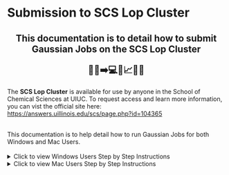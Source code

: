 # Submission to SCS Lop Cluster
<h2 align="center">
  
  This documentation is to detail how to submit Gaussian Jobs on the SCS Lop Cluster
  <br>
  
  📄📝➡️💻🧬📈👨‍💻
</h2>

<div>
  
The **SCS Lop Cluster** is available for use by anyone in the School of Chemical Sciences at UIUC. To request access and learn more information, you can vist the official site here: https://answers.uillinois.edu/scs/page.php?id=104365

<br>
This documentation is to help detail how to run Gaussian Jobs for both Windows and Mac Users.
<br>
<br>

<details>
  <summary> Click to view Windows Users Step by Step Instructions </summary>
  
  ## Instructions
  
  1. **Step 1**: Uploading a folder from local computer to your cluster folder.
     
     **a.** Open Windows Powershell (type powershell in search bar) <br><br>
     **b.** In the command line, type the following and press enter: *scp -r [local-filelocation] netID@lop.scs.illinois.edu:/home/NetID* <br><br>
     **c.** You should be prompted with your netID password. Enter that into the command line. You should then see all the files successfully copied, as shown below <br>
     <img src="Screenshot 2024-07-22 113459.png" width="90%"/>    
     Tips:<br>
-To copy just a single file and not a directory/folder, remove '-r' from the command line.<br><br>
-To copy the local-filelocation of your folder/file, you can right click on the file and click "copy as path"

  2. **Step 2**: Connect to the cluster
     
      **a.** In the command line, type " *ssh -Y netID@lop.scs.illinois.edu* " <br><br>
      **b.** You will then be prompted to enter your Illinois password <br><br>
      **c.** If you see this window, that means you have successfully connected to the cluster!<br>
 
      <img src="Screenshot 2024-07-22 113608.png" width="90%"/>  
  
  3. **Step 3**: Submitting Jobs to the Cluster
     
      **a.** In the command line, type *ls* and press enter.This will show you all the files in your directory. You should see the folders that you uploaded to the cluster in the previous step  <br>
      <img src="Screenshot 2024-07-22 113632.png" width="90%"/>  

     **b.** Type *cd [foldername]* to enter the folder you just uploaded. Type *ls* and press enter to see all the files within that folder. (This is not neccessary if only a single file was uploaded instead of a directory/folder.   <br>
      <img src="Screenshot 2024-07-22 113658.png" width="90%"/>  
 
     **c.** In the command line, type *module load gaussian/g16* and press enter<br><br>
     Congrats! You are now ready to run gaussian job files (.gjf) <br><br>
     **d.** In the command line, type *submit-g16 -n 16 -q [clustername] [filepath]* and press enter<br><br>
     This command tells the computer to submit a guassian16 calculation with 16 cores to this processor, and the job file is found at this location <br>

</details>
<div>
<details>
<summary> Click to view Mac Users Step by Step Instructions </summary>

  ## Instructions
  
 4. **Step 3**: Example Usage 

    xyz_file_path = 'Test.xyz'   #Put path to xyz file here
    output_folder = 'Test.gjf'   #Put path to output folder here 
    crest_xyz_to_gjf(xyz_file_path, output_folder)
